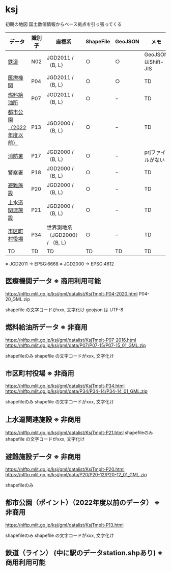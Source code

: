 # ksj

初期の地図
国土数値情報からベース拠点を引っ張ってくる

|  データ  |  識別子  |  座標系  |  ShapeFile  |  GeoJSON  |  メモ  |
| ---- | ---- | ---- | ---- | ---- | ---- |
|  [鉄道](https://nlftp.mlit.go.jp/ksj/gml/datalist/KsjTmplt-N02-2023.html)  |  N02  |  JGD2011 / （B, L）  |  ○  |  ○  |  GeoJSONはShift-JIS  |
|  [医療機関](https://nlftp.mlit.go.jp/ksj/gml/datalist/KsjTmplt-P04-2020.html)  |  P04  |  JGD2011 / （B, L）  |  ○  |  ○  |  TD  |
|  [燃料給油所](https://nlftp.mlit.go.jp/ksj/gml/datalist/KsjTmplt-P07-2016.html)  |  P07  |  JGD2011 / （B, L）  |  ○  |  −  |  TD  |
|  [都市公園（2022年度以前）](https://nlftp.mlit.go.jp/ksj/gml/datalist/KsjTmplt-P13.html)  |  P13  |  JGD2000 / （B, L）  |  ○  |  −  |  TD  |
|  [消防署](https://nlftp.mlit.go.jp/ksj/gml/datalist/KsjTmplt-P17.html)  |  P17  |  JGD2000 / （B, L）  |  ○  |  −  |  prjファイルがない  |
|  [警察署](https://nlftp.mlit.go.jp/ksj/gml/datalist/KsjTmplt-P18.html)  |  P18  |  JGD2000 / （B, L）  |  ○  |  −  |  TD  |
|  [避難施設](https://nlftp.mlit.go.jp/ksj/gml/datalist/KsjTmplt-P20.html)  |  P20  |  JGD2000 / （B, L）  |  ○  |  −  |  TD  |
|  [上水道関連施設](https://nlftp.mlit.go.jp/ksj/gml/datalist/KsjTmplt-P21.html)  |  P21  |  JGD2000 / （B, L）  |  ○  |  −  |  TD  |
|  [市区町村役場](https://nlftp.mlit.go.jp/ksj/gml/datalist/KsjTmplt-P34.html)  |  P34  |  世界測地系（JGD2000） / （B, L）  |  ○  |  −  |  TD  |
|  TD  |  TD  |  TD  |  TD  |  TD  |  TD  |

※ JGD2011 → EPSG:6668
※ JGD2000 → EPSG:4612

## 医療機関データ ※ 商用利用可能

<https://nlftp.mlit.go.jp/ksj/gml/datalist/KsjTmplt-P04-2020.html>
P04-20_GML.zip

shapefile の文字コードがxxx, 文字化け
geojson は UTF-8

## 燃料給油所データ ※ 非商用

<https://nlftp.mlit.go.jp/ksj/gml/datalist/KsjTmplt-P07-2016.html>
<https://nlftp.mlit.go.jp/ksj/gml/data/P07/P07-15/P07-15_01_GML.zip>

shapefileのみ
shapefile の文字コードがxxx, 文字化け

## 市区町村役場 ※ 非商用

<https://nlftp.mlit.go.jp/ksj/gml/datalist/KsjTmplt-P34.html>
<https://nlftp.mlit.go.jp/ksj/gml/data/P34/P34-14/P34-14_01_GML.zip>

shapefileのみ
shapefile の文字コードがxxx, 文字化け

## 上水道関連施設 ※ 非商用

<https://nlftp.mlit.go.jp/ksj/gml/datalist/KsjTmplt-P21.html>
shapefileのみ
shapefile の文字コードがxxx, 文字化け

## 避難施設データ ※ 非商用

<https://nlftp.mlit.go.jp/ksj/gml/datalist/KsjTmplt-P20.html>
<https://nlftp.mlit.go.jp/ksj/gml/data/P20/P20-12/P20-12_01_GML.zip>

shapefileのみ

## 都市公園（ポイント）（2022年度以前のデータ） ※ 非商用

<https://nlftp.mlit.go.jp/ksj/gml/datalist/KsjTmplt-P13.html>

shapefileのみ
shapefile の文字コードがxxx, 文字化け

## 鉄道（ライン） (中に駅のデータstation.shpあり) ※ 商用利用可能
